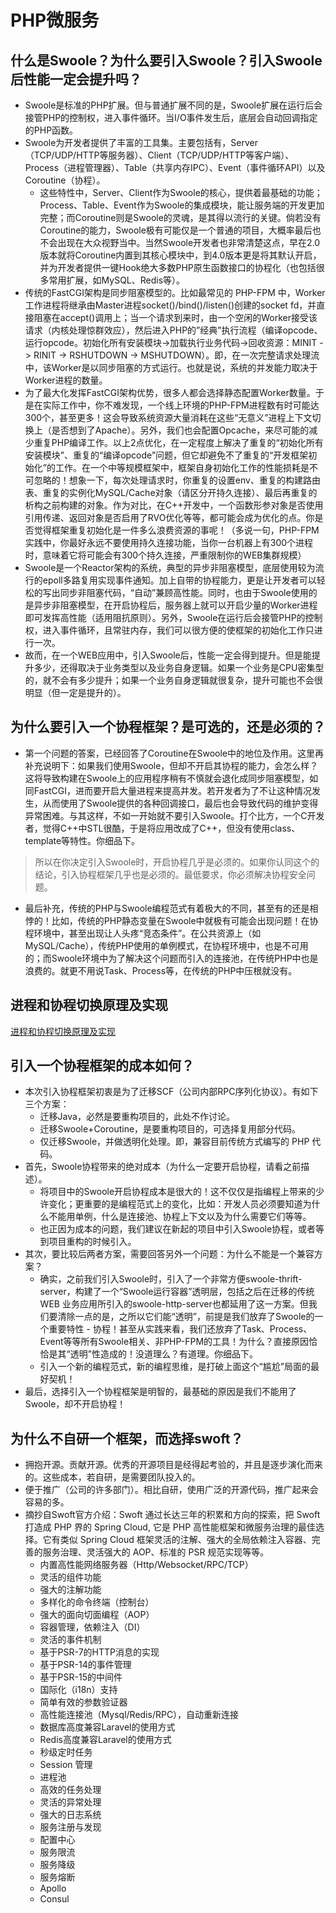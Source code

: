 # PHP微服务
## 什么是Swoole？为什么要引入Swoole？引入Swoole后性能一定会提升吗？
* Swoole是标准的PHP扩展。但与普通扩展不同的是，Swoole扩展在运行后会接管PHP的控制权，进入事件循环。当I/O事件发生后，底层会自动回调指定的PHP函数。
* Swoole为开发者提供了丰富的工具集。主要包括有，Server（TCP/UDP/HTTP等服务器）、Client（TCP/UDP/HTTP等客户端）、Process（进程管理器）、Table（共享内存IPC）、Event（事件循环API）以及Coroutine（协程）。
	* 这些特性中，Server、Client作为Swoole的核心，提供着最基础的功能；Process、Table、Event作为Swoole的集成模块，能让服务端的开发更加完整；而Coroutine则是Swoole的灵魂，是其得以流行的关键。倘若没有Coroutine的能力，Swoole极有可能仅是一个普通的项目，大概率最后也不会出现在大众视野当中。当然Swoole开发者也非常清楚这点，早在2.0版本就将Coroutine内置到其核心模块中，到4.0版本更是将其默认开启，并为开发者提供一键Hook绝大多数PHP原生函数接口的协程化（也包括很多常用扩展，如MySQL、Redis等）。
* 传统的FastCGI架构是同步阻塞模型的。比如最常见的 PHP-FPM 中，Worker工作进程将继承由Master进程socket()/bind()/listen()创建的socket fd，并直接阻塞在accept()调用上；当一个请求到来时，由一个空闲的Worker接受该请求（内核处理惊群效应），然后进入PHP的”经典”执行流程（编译opcode、运行opcode。初始化所有安装模块->加载执行业务代码->回收资源：MINIT -> RINIT -> RSHUTDOWN -> MSHUTDOWN）。即，在一次完整请求处理流中，该Worker是以同步阻塞的方式运行。也就是说，系统的并发能力取决于Worker进程的数量。
* 为了最大化发挥FastCGI架构优势，很多人都会选择静态配置Worker数量。于是在实际工作中，你不难发现，一个线上环境的PHP-FPM进程数有时可能达300个，甚至更多！这会导致系统资源大量消耗在这些“无意义”进程上下文切换上（是否想到了Apache）。另外，我们也会配置Opcache，来尽可能的减少重复PHP编译工作。以上2点优化，在一定程度上解决了重复的“初始化所有安装模块”、重复的“编译opcode”问题，但它却避免不了重复的“开发框架初始化”的工作。在一个中等规模框架中，框架自身初始化工作的性能损耗是不可忽略的！想象一下，每次处理请求时，你重复的设置env、重复的构建路由表、重复的实例化MySQL/Cache对象（请区分开持久连接）、最后再重复的析构之前构建的对象。作为对比，在C++开发中，一个函数形参对象是否使用引用传递、返回对象是否启用了RVO优化等等，都可能会成为优化的点。你是否觉得框架重复初始化是一件多么浪费资源的事呢！（多说一句，PHP-FPM实践中，你最好永远不要使用持久连接功能，当你一台机器上有300个进程时，意味着它将可能会有300个持久连接，严重限制你的WEB集群规模）
* Swoole是一个Reactor架构的系统，典型的异步非阻塞模型，底层使用较为流行的epoll多路复用实现事件通知。加上自带的协程能力，更是让开发者可以轻松的写出同步非阻塞代码，“自动”兼顾高性能。同时，也由于Swoole使用的是异步非阻塞模型，在开启协程后，服务器上就可以开启少量的Worker进程即可发挥高性能（适用阻抗原则）。另外，Swoole在运行后会接管PHP的控制权，进入事件循环，且常驻内存，我们可以很方便的使框架的初始化工作只进行一次。
* 故而，在一个WEB应用中，引入Swoole后，性能一定会得到提升。但是能提升多少，还得取决于业务类型以及业务自身逻辑。如果一个业务是CPU密集型的，就不会有多少提升；如果一个业务自身逻辑就很复杂，提升可能也不会很明显（但一定是提升的）。

## 为什么要引入一个协程框架？是可选的，还是必须的？
* 第一个问题的答案，已经回答了Coroutine在Swoole中的地位及作用。这里再补充说明下：如果我们使用Swoole，但却不开启其协程的能力，会怎么样？这将导致构建在Swoole上的应用程序稍有不慎就会退化成同步阻塞模型，如同FastCGI，进而要开启大量进程来提高并发。若开发者为了不让这种情况发生，从而使用了Swoole提供的各种回调接口，最后也会导致代码的维护变得异常困难。与其这样，不如一开始就不要引入Swoole。打个比方，一个C开发者，觉得C++中STL很酷，于是将应用改成了C++，但没有使用class、template等特性。你细品下。
> 所以在你决定引入Swoole时，开启协程几乎是必须的。如果你认同这个的结论，引入协程框架几乎也是必须的。最低要求，你必须解决协程安全问题。
* 最后补充，传统的PHP与Swoole编程范式有着极大的不同，甚至有的还是相悖的！比如，传统的PHP静态变量在Swoole中就极有可能会出现问题！在协程环境中，甚至出现让人头疼“竞态条件”。在公共资源上（如MySQL/Cache），传统PHP使用的单例模式，在协程环境中，也是不可用的；而Swoole环境中为了解决这个问题而引入的连接池，在传统PHP中也是浪费的。就更不用说Task、Process等，在传统的PHP中压根就没有。

## 进程和协程切换原理及实现
[进程和协程切换原理及实现](https://github.com/wlmwang/tech-document/blob/master/%E8%BF%9B%E7%A8%8B%E5%92%8C%E5%8D%8F%E7%A8%8B%E5%88%87%E6%8D%A2%E5%8E%9F%E7%90%86%E5%8F%8A%E5%AE%9E%E7%8E%B0.md)

## 引入一个协程框架的成本如何？
* 本次引入协程框架初衷是为了迁移SCF（公司内部RPC序列化协议）。有如下三个方案：
    * 迁移Java，必然是要重构项目的，此处不作讨论。
    * 迁移Swoole+Coroutine，是要重构项目的，可选择复用部分代码。
    * 仅迁移Swoole，并做透明化处理。即，兼容目前传统方式编写的 PHP 代码。
* 首先，Swoole协程带来的绝对成本（为什么一定要开启协程，请看之前描述）。
    * 将项目中的Swoole开启协程成本是很大的！这不仅仅是指编程上带来的少许变化；更重要的是编程范式上的变化，比如：开发人员必须要知道为什么不能用单例，什么是连接池、协程上下文以及为什么需要它们等等。
    * 也正因为成本的问题，我们建议在新起的项目中引入Swoole协程，或者等到项目重构的时候引入。
* 其次，要比较后两者方案，需要回答另外一个问题：为什么不能是一个兼容方案？
    * 确实，之前我们引入Swoole时，引入了一个非常方便swoole-thrift-server，构建了一个“Swoole运行容器”透明层，包括之后在迁移的传统 WEB 业务应用所引入的swoole-http-server也都延用了这一方案。但我们要清除一点的是，之所以它们能“透明”，前提是我们放弃了Swoole的一个重要特性 - 协程！甚至从实践来看，我们还放弃了Task、Process、Event等等所有Swoole相关、非PHP-FPM的工具！为什么？直接原因恰恰是其“透明”性造成的！没道理么？有道理。你细品下。
    * 引入一个新的编程范式，新的编程思维，是打破上面这个“尴尬”局面的最好契机！
* 最后，选择引入一个协程框架是明智的，最基础的原因是我们不能用了Swoole，却不开启协程！

## 为什么不自研一个框架，而选择swoft？ 
* 拥抱开源。贡献开源。优秀的开源项目是经得起考验的，并且是逐步演化而来的。这些成本，若自研，是需要团队投入的。
* 便于推广（公司的许多部门）。相比自研，使用广泛的开源代码，推广起来会容易的多。
* 摘抄自Swoft官方介绍：Swoft 通过长达三年的积累和方向的探索，把 Swoft 打造成 PHP 界的 Spring Cloud, 它是 PHP 高性能框架和微服务治理的最佳选择。它有类似 Spring Cloud 框架灵活的注解、强大的全局依赖注入容器、完善的服务治理、灵活强大的 AOP、标准的 PSR 规范实现等等。
	* 内置高性能网络服务器（Http/Websocket/RPC/TCP）
	* 灵活的组件功能
	* 强大的注解功能
	* 多样化的命令终端（控制台）
	* 强大的面向切面编程（AOP）
	* 容器管理，依赖注入（DI）
	* 灵活的事件机制
	* 基于PSR-7的HTTP消息的实现
	* 基于PSR-14的事件管理
	* 基于PSR-15的中间件
	* 国际化（i18n）支持
	* 简单有效的参数验证器
	* 高性能连接池（Mysql/Redis/RPC），自动重新连接
	* 数据库高度兼容Laravel的使用方式
	* Redis高度兼容Laravel的使用方式
	* 秒级定时任务
	* Session 管理
	* 进程池
	* 高效的任务处理
	* 灵活的异常处理
	* 强大的日志系统
	* 服务注册与发现
	* 配置中心
	* 服务限流
	* 服务降级
	* 服务熔断
	* Apollo
	* Consul
